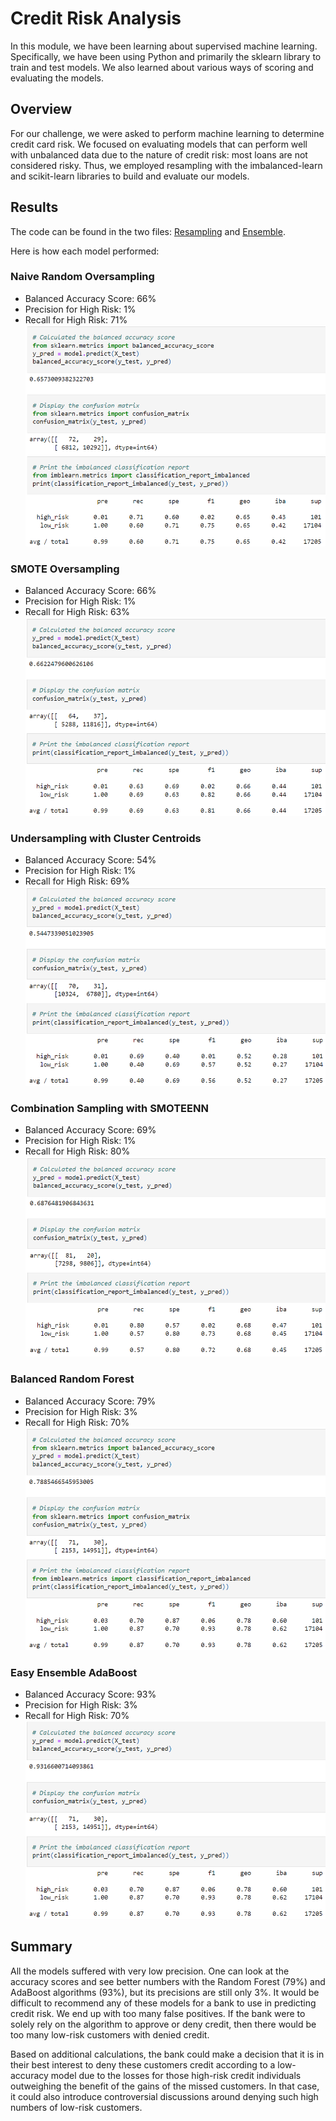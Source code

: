 # Credit Risk Analysis
In this module, we have been learning about supervised machine learning. Specifically, we have been using Python and primarily the sklearn library to train and test models. We also learned about various ways of scoring and evaluating the models.

## Overview
For our challenge, we were asked to perform machine learning to determine credit card risk. We focused on evaluating models that can perform well with unbalanced data due to the nature of credit risk: most loans are not considered risky. Thus, we employed resampling with the imbalanced-learn and scikit-learn libraries to build and evaluate our models.

## Results
The code can be found in the two files: [Resampling](credit_risk_resampling.ipynb) and [Ensemble](credit_risk_ensemble.ipynb).

Here is how each model performed:

### Naive Random Oversampling
- Balanced Accuracy Score: 66%
- Precision for High Risk: 1%
- Recall for High Risk: 71%
![results 1](images/results1.png)
### SMOTE Oversampling
- Balanced Accuracy Score: 66%
- Precision for High Risk: 1%
- Recall for High Risk: 63%
![results 2](images/results2.png)

### Undersampling with Cluster Centroids
- Balanced Accuracy Score: 54%
- Precision for High Risk: 1%
- Recall for High Risk: 69%
![results 3](images/results3.png)

### Combination Sampling with SMOTEENN
- Balanced Accuracy Score: 69%
- Precision for High Risk: 1%
- Recall for High Risk: 80%
![results 4](images/results4.png)

### Balanced Random Forest
- Balanced Accuracy Score: 79%
- Precision for High Risk: 3%
- Recall for High Risk: 70%
![results 5](images/results5.png)

### Easy Ensemble AdaBoost
- Balanced Accuracy Score: 93%
- Precision for High Risk: 3%
- Recall for High Risk: 70%
![results 6](images/results6.png)

## Summary
All the models suffered with very low precision. One can look at the accuracy scores and see better numbers with the Random Forest (79%) and AdaBoost algorithms (93%), but its precisions are still only 3%. It would be difficult to recommend any of these models for a bank to use in predicting credit risk. We end up with too many false positives. If the bank were to solely rely on the algorithm to approve or deny credit, then there would be too many low-risk customers with denied credit.

Based on additional calculations, the bank could make a decision that it is in their best interest to deny these customers credit according to a low-accuracy model due to the losses for those high-risk credit individuals outweighing the benefit of the gains of the missed customers. In that case, it could also introduce controversial discussions around denying such high numbers of low-risk customers.
